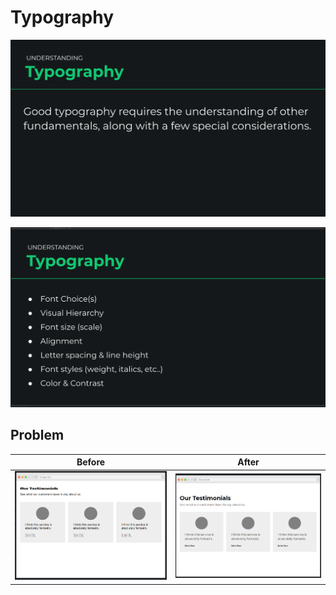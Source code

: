 # Typography

<p align="center"><img src="understanding-typography.png" width="700px"></p>
<p align="center"><img src="typography-consideration.png" width="700px"></p>

## Problem
Before | After
:-----:|:--------:
![](problem.png) | ![](solution.png)